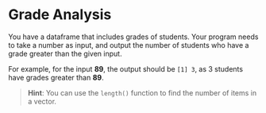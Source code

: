 # Grade Analysis

You have a dataframe that includes grades of students.
Your program needs to take a number as input, and output the number of students who have a grade greater than the given input.

For example, for the input **89**, the output should be `[1] 3`, as 3 students have grades greater than **89**.

>**Hint**: You can use the `length()` function to find the number of items in a vector.